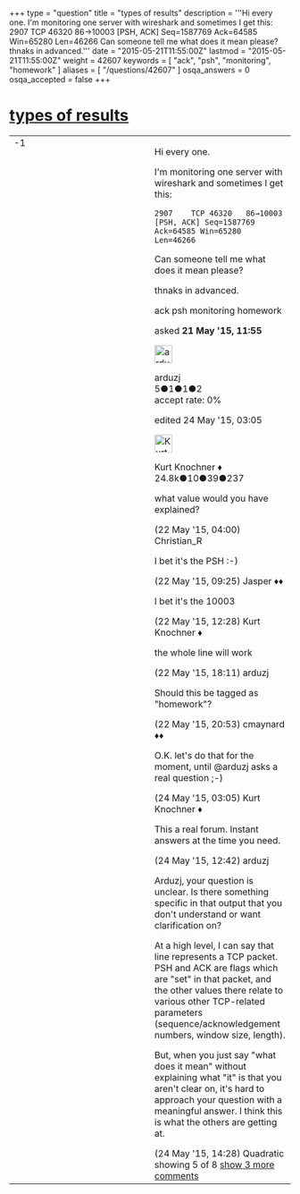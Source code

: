 +++
type = "question"
title = "types of results"
description = '''Hi every one. I&#x27;m monitoring one server with wireshark and sometimes I get this: 2907 TCP 46320 86→10003 [PSH, ACK] Seq=1587769 Ack=64585 Win=65280 Len=46266  Can someone tell me what does it mean please? thnaks in advanced.'''
date = "2015-05-21T11:55:00Z"
lastmod = "2015-05-21T11:55:00Z"
weight = 42607
keywords = [ "ack", "psh", "monitoring", "homework" ]
aliases = [ "/questions/42607" ]
osqa_answers = 0
osqa_accepted = false
+++

<div class="headNormal">

# [types of results](/questions/42607/types-of-results)

</div>

<div id="main-body">

<div id="askform">

<table id="question-table" style="width:100%;"><colgroup><col style="width: 50%" /><col style="width: 50%" /></colgroup><tbody><tr class="odd"><td style="width: 30px; vertical-align: top"><div class="vote-buttons"><div id="post-42607-score" class="post-score" title="current number of votes">-1</div><div id="favorite-count" class="favorite-count"></div></div></td><td><div id="item-right"><div class="question-body"><p>Hi every one.</p><p>I'm monitoring one server with wireshark and sometimes I get this:</p><pre><code>2907    TCP 46320   86→10003 [PSH, ACK] Seq=1587769 Ack=64585 Win=65280 Len=46266</code></pre><p>Can someone tell me what does it mean please?</p><p>thnaks in advanced.</p></div><div id="question-tags" class="tags-container tags">ack psh monitoring homework</div><div id="question-controls" class="post-controls"></div><div class="post-update-info-container"><div class="post-update-info post-update-info-user"><p>asked <strong>21 May '15, 11:55</strong></p><img src="https://secure.gravatar.com/avatar/ca5accb94903e947d38ffeeeb569f09c?s=32&amp;d=identicon&amp;r=g" class="gravatar" width="32" height="32" alt="arduzj&#39;s gravatar image" /><p>arduzj<br />
<span class="score" title="5 reputation points">5</span><span title="1 badges"><span class="badge1">●</span><span class="badgecount">1</span></span><span title="1 badges"><span class="silver">●</span><span class="badgecount">1</span></span><span title="2 badges"><span class="bronze">●</span><span class="badgecount">2</span></span><br />
<span class="accept_rate" title="Rate of the user&#39;s accepted answers">accept rate:</span> <span title="arduzj has no accepted answers">0%</span></p></div><div class="post-update-info post-update-info-edited"><p>edited 24 May '15, 03:05</p><img src="https://secure.gravatar.com/avatar/23b7bf5b13bc2c98b2e8aa9869ca5d75?s=32&amp;d=identicon&amp;r=g" class="gravatar" width="32" height="32" alt="Kurt%20Knochner&#39;s gravatar image" /><p>Kurt Knochner ♦<br />
<span class="score" title="24767 reputation points"><span>24.8k</span></span><span title="10 badges"><span class="badge1">●</span><span class="badgecount">10</span></span><span title="39 badges"><span class="silver">●</span><span class="badgecount">39</span></span><span title="237 badges"><span class="bronze">●</span><span class="badgecount">237</span></span></p></div></div><div id="comments-container-42607" class="comments-container"><span id="42611"></span><div id="comment-42611" class="comment"><div id="post-42611-score" class="comment-score"></div><div class="comment-text"><p>what value would you have explained?</p></div><div id="comment-42611-info" class="comment-info"><span class="comment-age">(22 May '15, 04:00)</span> Christian_R</div></div><span id="42616"></span><div id="comment-42616" class="comment"><div id="post-42616-score" class="comment-score"></div><div class="comment-text"><p>I bet it's the PSH :-)</p></div><div id="comment-42616-info" class="comment-info"><span class="comment-age">(22 May '15, 09:25)</span> Jasper ♦♦</div></div><span id="42624"></span><div id="comment-42624" class="comment"><div id="post-42624-score" class="comment-score"></div><div class="comment-text"><p>I bet it's the 10003</p></div><div id="comment-42624-info" class="comment-info"><span class="comment-age">(22 May '15, 12:28)</span> Kurt Knochner ♦</div></div><span id="42627"></span><div id="comment-42627" class="comment"><div id="post-42627-score" class="comment-score"></div><div class="comment-text"><p>the whole line will work</p></div><div id="comment-42627-info" class="comment-info"><span class="comment-age">(22 May '15, 18:11)</span> arduzj</div></div><span id="42628"></span><div id="comment-42628" class="comment"><div id="post-42628-score" class="comment-score"></div><div class="comment-text"><p>Should this be tagged as "homework"?</p></div><div id="comment-42628-info" class="comment-info"><span class="comment-age">(22 May '15, 20:53)</span> cmaynard ♦♦</div></div><span id="42637"></span><div id="comment-42637" class="comment not_top_scorer"><div id="post-42637-score" class="comment-score"></div><div class="comment-text"><p>O.K. let's do that for the moment, until @arduzj asks a real question ;-)</p></div><div id="comment-42637-info" class="comment-info"><span class="comment-age">(24 May '15, 03:05)</span> Kurt Knochner ♦</div></div><span id="42641"></span><div id="comment-42641" class="comment not_top_scorer"><div id="post-42641-score" class="comment-score"></div><div class="comment-text"><p>This a real forum. Instant answers at the time you need.</p></div><div id="comment-42641-info" class="comment-info"><span class="comment-age">(24 May '15, 12:42)</span> arduzj</div></div><span id="42645"></span><div id="comment-42645" class="comment not_top_scorer"><div id="post-42645-score" class="comment-score"></div><div class="comment-text"><p>Arduzj, your question is unclear. Is there something specific in that output that you don't understand or want clarification on?</p><p>At a high level, I can say that line represents a TCP packet. PSH and ACK are flags which are "set" in that packet, and the other values there relate to various other TCP-related parameters (sequence/acknowledgement numbers, window size, length).</p><p>But, when you just say "what does it mean" without explaining what "it" is that you aren't clear on, it's hard to approach your question with a meaningful answer. I think this is what the others are getting at.</p></div><div id="comment-42645-info" class="comment-info"><span class="comment-age">(24 May '15, 14:28)</span> Quadratic</div></div></div><div id="comment-tools-42607" class="comment-tools"><span class="comments-showing"> showing 5 of 8 </span> <a href="#" class="show-all-comments-link">show 3 more comments</a></div><div class="clear"></div><div id="comment-42607-form-container" class="comment-form-container"></div><div class="clear"></div></div></td></tr></tbody></table>

</div>

</div>

